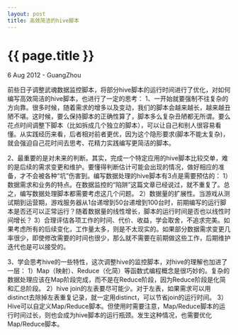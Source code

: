 ```yaml
---
layout: post
title: 高效简洁的hive脚本
---
```


 {{ page.title }}
================
<p class="meta">6 Aug 2012 - GuangZhou</p>

 前些日子调整武魂数据监控脚本，将部分hive脚本的运行时间进行了优化，对如何编写高效简洁的hive脚本，也进行了一定的思考：
1、一开始就要强制不往复杂的方向靠。很多时候，随着需求的增多以及变动，我们的脚本会越来越长，越来越丑陋不堪。这时候，要么保持脚本的正确性算了，脚本多么复杂丑陋都无所谓。要么花点时间调整下脚本（比如拆成几个独立的脚本），可以让自己和别人很容易看懂。从实践经历来看，后者相对前者更优，因为这个隐形要求(脚本不能太复杂)，就会强迫自己花时间去思考、花精力实践编写更简洁的脚本。

2、最重要的是对未来的判断。其实，完成一个特定应用的hive脚本比较交单，难的是后续的需求变更和维护。要懂得判断估计可能会出现的情况，做好相应的准备，才不会被各种“坑”伤害到。编写数据处理的hive脚本有3点是需要预估的：
   1）数据需求和业务的特点。在数据监控的“陷阱”这篇文章已经说过，就不重复了。总之，编写数据处理脚本都需要考虑这几个问题。
   2）数据量的扩展性。当游戏从测试期到运营期，游戏服务器从1台递增到50台递增到100台时，前期编写的运行脚本是否还可以正常运行？随着数据量的线性增长，脚本的运行时间是否也以线性时间增长？
   3）合理评估各项工作的时间、代价、收益，学会取舍，不追求完美。如果考虑所有的后续变化，工作量太多，则是不太现实的。如果部分数据需求变更几率很少，即使修改需要的时间也很少，那么就不需要在前期做这些工作，后期维护迭代也是可以接受的。

3、学会思考hive的一些特性，这次调整hive的监控脚本，对hive的理解也加进了一层：
   1）Map（映射）、Reduce（化简）等函数式编程概念是很巧妙的。复杂的数据处理应该在Map阶段完成，而不是在Reduce阶段，因为Reduce阶段是化简和汇总阶段。
   2）hive join的左表要尽可能少。对于左表，如果需求可以用distinct去除掉左表重复记录，就一定用distinct，可以节省join的运行时间。
   3）Hive可以自定义Map/Reduce脚本。但使用时需要注意，Map/Reduce脚本的运行时间过长，则也会成为hive脚本的运行瓶颈。发生这种情况，也需要优化Map/Reduce脚本。
